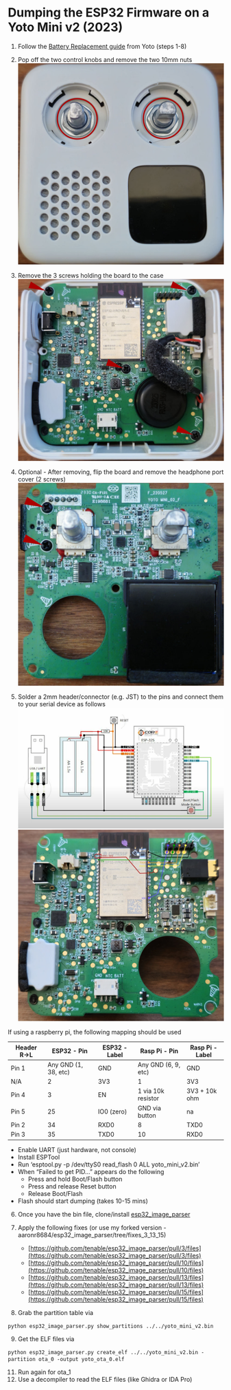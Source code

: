 # Dumping the ESP32 Firmware on a Yoto Mini v2 (2023)

1.  Follow the [Battery Replacement guide](https://us.yotoplay.com/mini-battery-replacement-kit-how-to-guide) from Yoto (steps 1-8)
2.  Pop off the two control knobs and remove the two 10mm nuts  
![dtefoaym2_01.jpg](../img/dtefoaym2_01.jpg)
3.  Remove the 3 screws holding the board to the case  
![dtefoaym2.jpg](../img/dtefoaym2_02.jpg)
4.  Optional - After removing, flip the board and remove the headphone port cover (2 screws) 
![dtefoaym2_03.jpg](../img/dtefoaym2_03.jpg)

5.  Solder a 2mm header/connector (e.g. JST) to the pins and connect them to your serial device as follows  
![dtefoaym2_04.jpg](../img/dtefoaym2_04.jpg)
![dtefoaym2_05.jpg](../img/dtefoaym2_05.jpg) 

If using a raspberry pi, the following mapping should be used

| Header R->L | ESP32 - Pin | ESP32 - Label | Rasp Pi - Pin | Rasp Pi - Label | 
| - | - | - | - | - |
| Pin 1 | Any GND (1, 38, etc) | GND | Any GND (6, 9, etc) | GND | 
| N/A | 2 | 3V3 | 1 | 3V3 |
| Pin 4 | 3 | EN | 1 via 10k resistor | 3V3 + 10k ohm |
| Pin 5 | 25 | IO0 (zero) | GND via button | na | 
| Pin 2 | 34 | RXD0 | 8 | TXD0 |
| Pin 3 | 35 | TXD0 | 10 | RXD0 | 

- Enable UART (just hardware, not console)
- Install ESPTool
- Run ‘esptool.py -p /dev/ttyS0 read_flash 0 ALL yoto_mini_v2.bin’
- When “Failed to get PID…” appears do the following
	- Press and hold Boot/Flash button
	- Press and release Reset button
	- Release Boot/Flash
- Flash should start dumping (takes 10-15 mins)

6. Once you have the bin file, clone/install [esp32_image_parser](https://github.com/tenable/esp32_image_parser)

7.  Apply the following fixes (or use my forked version - aaronr8684/esp32_image_parser/tree/fixes_3_13_15)
	- [https://github.com/tenable/esp32_image_parser/pull/3/files](https://github.com/tenable/esp32_image_parser/pull/3/files)
	- [https://github.com/tenable/esp32_image_parser/pull/10/files](https://github.com/tenable/esp32_image_parser/pull/10/files)
	- [https://github.com/tenable/esp32_image_parser/pull/13/files](https://github.com/tenable/esp32_image_parser/pull/13/files)
	- [https://github.com/tenable/esp32_image_parser/pull/15/files](https://github.com/tenable/esp32_image_parser/pull/15/files)

8.  Grab the partition table via 
```
python esp32_image_parser.py show_partitions ../../yoto_mini_v2.bin
```
9.  Get the ELF files via
```
python esp32_image_parser.py create_elf ../../yoto_mini_v2.bin -partition ota_0 -output yoto_ota_0.elf
```
11.  Run again for ota_1
12.  Use a decompiler to read the ELF files (like Ghidra or IDA Pro)
